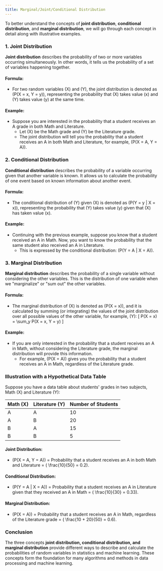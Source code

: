 ```yaml
---
title: Marginal/Joint/Conditional Distribution
---
```

To better understand the concepts of **joint distribution**, **conditional distribution**, and **marginal distribution**, we will go through each concept in detail along with illustrative examples.

### **1. Joint Distribution**

**Joint distribution** describes the probability of two or more variables occurring simultaneously. In other words, it tells us the probability of a set of variables happening together.

#### **Formula**:
- For two random variables \(X\) and \(Y\), the joint distribution is denoted as \(P(X = x, Y = y)\), representing the probability that \(X\) takes value \(x\) and \(Y\) takes value \(y\) at the same time.

#### **Example**:
- Suppose you are interested in the probability that a student receives an A grade in both Math and Literature.
  - Let \(X\) be the Math grade and \(Y\) be the Literature grade.
  - The joint distribution will tell you the probability that a student receives an A in both Math and Literature, for example, \(P(X = A, Y = A)\).

### **2. Conditional Distribution**

**Conditional distribution** describes the probability of a variable occurring given that another variable is known. It allows us to calculate the probability of one event based on known information about another event.

#### **Formula**:
- The conditional distribution of \(Y\) given \(X\) is denoted as \(P(Y = y | X = x)\), representing the probability that \(Y\) takes value \(y\) given that \(X\) has taken value \(x\).

#### **Example**:
- Continuing with the previous example, suppose you know that a student received an A in Math. Now, you want to know the probability that the same student also received an A in Literature.
  - This is expressed by the conditional distribution: \(P(Y = A | X = A)\).

### **3. Marginal Distribution**

**Marginal distribution** describes the probability of a single variable without considering the other variables. This is the distribution of one variable when we "marginalize" or "sum out" the other variables.

#### **Formula**:
- The marginal distribution of \(X\) is denoted as \(P(X = x)\), and it is calculated by summing (or integrating) the values of the joint distribution over all possible values of the other variable, for example, \(Y\):
  \[
  P(X = x) = \sum_y P(X = x, Y = y)
  \]

#### **Example**:
- If you are only interested in the probability that a student receives an A in Math, without considering the Literature grade, the marginal distribution will provide this information.
  - For example, \(P(X = A)\) gives you the probability that a student receives an A in Math, regardless of the Literature grade.

### **Illustration with a Hypothetical Data Table**

Suppose you have a data table about students' grades in two subjects, Math (X) and Literature (Y):

| Math (X) | Literature (Y) | Number of Students |
|----------|----------------|-------------------|
| A        | A              | 10                |
| A        | B              | 20                |
| B        | A              | 15                |
| B        | B              | 5                 |

#### **Joint Distribution**:
- \(P(X = A, Y = A)\) = Probability that a student receives an A in both Math and Literature = \( \frac{10}{50} = 0.2\).

#### **Conditional Distribution**:
- \(P(Y = A | X = A)\) = Probability that a student receives an A in Literature given that they received an A in Math = \( \frac{10}{30} = 0.33\).

#### **Marginal Distribution**:
- \(P(X = A)\) = Probability that a student receives an A in Math, regardless of the Literature grade = \( \frac{10 + 20}{50} = 0.6\).

### **Conclusion**
The three concepts **joint distribution, conditional distribution, and marginal distribution** provide different ways to describe and calculate the probabilities of random variables in statistics and machine learning. These concepts form the foundation for many algorithms and methods in data processing and machine learning.